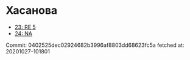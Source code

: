 # Хасанова
- [23: RE 5](23.md)
- [24: NA](24.md)

Commit: 0402525dec02924682b3996af8803dd68623fc5a
 fetched at: 20201027-101801
